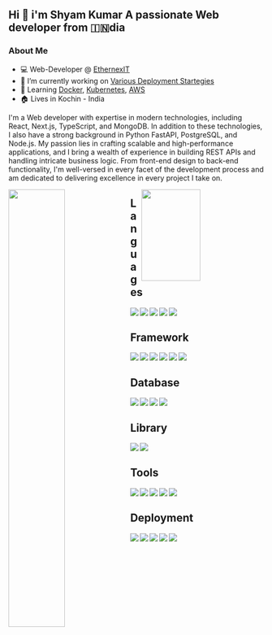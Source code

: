  ## Hi 👋 i'm  Shyam Kumar A passionate  Web developer from 🇮🇳dia

 ### About Me
- 💻 Web-Developer @ [EthernexIT](https://www.ethernexit.com/)
- 🏫 I’m currently working on  [Various Deployment Startegies](https://docs.aws.amazon.com/whitepapers/latest/introduction-devops-aws/deployment-strategies.html)
- 📖 Learning  [Docker](https://www.docker.com/), [Kubernetes](https://kubernetes.io/), [AWS](https://docs.aws.amazon.com/)
- 🏠 Lives in Kochin - India

  
I'm a Web developer with expertise in modern technologies, including React, Next.js, TypeScript, and MongoDB. In addition to these technologies, I also have a strong background in Python FastAPI, PostgreSQL, and Node.js. My passion lies in crafting scalable and high-performance applications, and I bring a wealth of experience in building REST APIs and handling intricate business logic. From front-end design to back-end functionality, I'm well-versed in every facet of the development process and am dedicated to delivering excellence in every project I take on.
 
 <img align="left" width="47%" src="https://github-readme-stats.vercel.app/api?username=shyamenk&show_icons=true&theme=default"/>
 
 <img align="right" height="180" width="48%" src="https://github-readme-stats.vercel.app/api/top-langs/?username=shyamenk&layout=compact"/>
 
## Languages

<img align="left" src="https://img.shields.io/badge/html5-%23E34F26.svg?style=for-the-badge&logo=html5&logoColor=white"/>
<img align="left" src="https://img.shields.io/badge/css3-%231572B6.svg?style=for-the-badge&logo=css3&logoColor=white"/>
<img align="left" src="https://img.shields.io/badge/javascript-%23323330.svg?style=for-the-badge&logo=javascript&logoColor=%23F7DF1E"/>
<img align="left" src="https://img.shields.io/badge/typescript-%23007ACC.svg?style=for-the-badge&logo=typescript&logoColor=white"/>
<img align="left" src="https://img.shields.io/badge/python-3670A0?style=for-the-badge&logo=python&logoColor=ffdd54"/>
</br>

## Framework

<img align="left" src="https://img.shields.io/badge/tailwindcss-%2338B2AC.svg?style=for-the-badge&logo=tailwind-css&logoColor=white"/>
<img align="left" src="https://img.shields.io/badge/react-%2320232a.svg?style=for-the-badge&logo=react&logoColor=%2361DAFB"/>
<img align="left" src="https://img.shields.io/badge/Next-black?style=for-the-badge&logo=next.js&logoColor=white"/>
<img align="left" src="https://img.shields.io/badge/node.js-6DA55F?style=for-the-badge&logo=node.js&logoColor=white"/>
<img align="left" src="https://img.shields.io/badge/express.js-%23404d59.svg?style=for-the-badge&logo=express&logoColor=%2361DAFB"/>
<img align="left" src="https://img.shields.io/badge/FastAPI-009688?style=for-the-badge&logo=FastAPI&logoColor=2361DAFB"/><br/>


## Database

<img align="left" src="https://img.shields.io/badge/MongoDB-%234ea94b.svg?style=for-the-badge&logo=mongodb&logoColor=white"/>
<img align="left" src="https://img.shields.io/badge/Firebase-039BE5?style=for-the-badge&logo=Firebase&logoColor=white"/>
<img align="left" src="https://img.shields.io/badge/Supabase-3ECF8E?style=for-the-badge&logo=supabase&logoColor=white"/>
<img align="left" src="https://camo.githubusercontent.com/29e7fc6c62f61f432d3852fbfa4190ff07f397ca3bde27a8196bcd5beae3ff77/68747470733a2f2f696d672e736869656c64732e696f2f62616467652f706f7374677265732d2532333331363139322e7376673f7374796c653d666f722d7468652d6261646765266c6f676f3d706f737467726573716c266c6f676f436f6c6f723d7768697465"/>
</br>

## Library

<img align="left" src="https://img.shields.io/badge/NPM-%23CB3837.svg?style=for-the-badge&logo=npm&logoColor=white"/>
<img align="left" src="https://img.shields.io/badge/-React%20Query-FF4154?style=for-the-badge&logo=react%20query&logoColor=white"/>
</br>

## Tools

<img align="left" src="https://img.shields.io/badge/docker-%230db7ed.svg?style=for-the-badge&logo=docker&logoColor=white"/>
<img align="left" src="https://img.shields.io/badge/git-%23F05033.svg?style=for-the-badge&logo=git&logoColor=white"/>
<img align="left" src="(https://img.shields.io/badge/github-%23121011.svg?style=for-the-badge&logo=github&logoColor=white"/>
<img align="left" src="https://img.shields.io/badge/figma-%23F24E1E.svg?style=for-the-badge&logo=figma&logoColor=white"/>
<img align="left" src="https://img.shields.io/badge/Prisma-3982CE?style=for-the-badge&logo=Prisma&logoColor=white"/>
</br>

## Deployment

<img align="left" src="https://img.shields.io/badge/vercel-%23000000.svg?style=for-the-badge&logo=vercel&logoColor=white"/>
<img align="left" src="https://img.shields.io/badge/linode-00A95C?style=for-the-badge&logo=linode&logoColor=white"/>
<img align="left" src="https://img.shields.io/badge/heroku-%23430098.svg?style=for-the-badge&logo=heroku&logoColor=white"/>
<img align="left" src="https://img.shields.io/badge/Linux-FCC624?style=for-the-badge&logo=linux&logoColor=black"/>
<img align="left" src="https://img.shields.io/badge/Ubuntu-E95420?style=for-the-badge&logo=ubuntu&logoColor=white"/>

